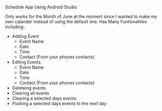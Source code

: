Schedule App Using Android Studio

Only works for the Month of June at the moment since I wanted to make my own calander instead of using the default one. 
Has Many Funtionalities including:
 - Adding Event
   -   Event Name
   -   Date
   -   Time
   -   Contact (From your phones contacts)
 - Editing Events
   - Event Name
   -   Date
   -   Time
   -   Contact (From your phones contacts)
 - Deleteing events
 - Clearing all events
 - Clearing a selected days events
 - Pushing a selected days events to the next day
